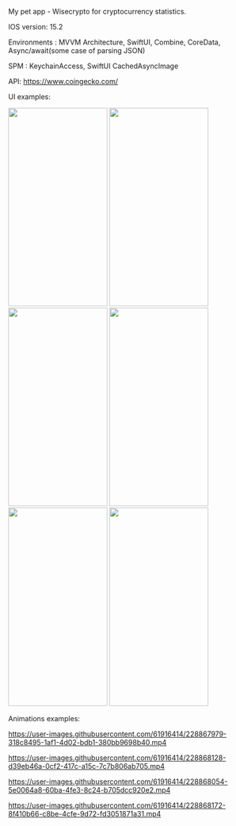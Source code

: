 My pet app - Wisecrypto for cryptocurrency statistics.

IOS version:   15.2

Environments : MVVM Architecture,
               SwiftUI,
               Combine,
               CoreData,
               Async/await(some case of parsing JSON)

SPM :          KeychainAccess,
               SwiftUI CachedAsyncImage 

API:          https://www.coingecko.com/

UI examples:

<img src="https://user-images.githubusercontent.com/61916414/228845056-ff9758c4-9e7b-4759-a954-c1738d9b45ff.png" width="200" height="400" /> <img src="https://user-images.githubusercontent.com/61916414/228845080-bfabc602-0a54-441d-8fc0-896129b0cb9d.png" width="200" height="400" /> <img src="https://user-images.githubusercontent.com/61916414/228845118-c9c98910-2ed3-4ac3-b3aa-7999b48aa965.png" width="200" height="400" /> <img src="https://user-images.githubusercontent.com/61916414/229492242-c6e54439-e948-4c4b-858e-d9e5ca79f441.png" width="200" height="400" /> <img src="https://user-images.githubusercontent.com/61916414/228845147-fbe00f82-80e8-4938-b378-fd274e32bae2.png" width="200" height="400" /> <img src="https://user-images.githubusercontent.com/61916414/229492419-7b363161-b5fc-4e7b-b3c8-278a75eebe9a.png" width="200" height="400" />

Animations examples:

https://user-images.githubusercontent.com/61916414/228867979-318c8495-1af1-4d02-bdb1-380bb9698b40.mp4


https://user-images.githubusercontent.com/61916414/228868128-d39eb46a-0cf2-417c-a15c-7c7b806ab705.mp4


https://user-images.githubusercontent.com/61916414/228868054-5e0064a8-60ba-4fe3-8c24-b705dcc920e2.mp4


https://user-images.githubusercontent.com/61916414/228868172-8f410b66-c8be-4cfe-9d72-fd3051871a31.mp4
